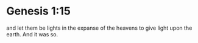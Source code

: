 # Genesis 1:15

and let them be lights in the expanse of the heavens to give light upon the earth. And it was so.
